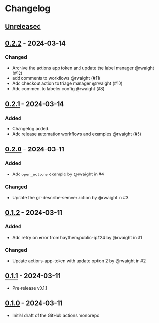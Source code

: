 # Changelog

## [Unreleased]

## [0.2.2] - 2024-03-14

### Changed

- Archive the actions app token and update the label manager @rwaight (#12)
- add comments to workflows @rwaight (#11)
- Add checkout action to triage manager @rwaight (#10)
- Add comment to labeler config @rwaight (#8)

## [0.2.1] - 2024-03-14

### Added

- Changelog added.
- Add release automation workflows and examples @rwaight (#5)

## [0.2.0] - 2024-03-11

### Added

- Add `open_actions` example by @rwaight in #4

### Changed

- Update the git-describe-semver action by @rwaight in #3

## [0.1.2] - 2024-03-11

### Added

- Add retry on error from haythem/public-ip#24 by @rwaight in #1

### Changed

- Update actions-app-token with update option 2 by @rwaight in #2

## [0.1.1] - 2024-03-11

- Pre-release v0.1.1

## [0.1.0] - 2024-03-11

- Initial draft of the GitHub actions monorepo

[Unreleased]: https://github.com/rwaight/actions/compare/v0.2.2...HEAD

[0.2.2]: https://github.com/rwaight/actions/compare/v0.2.1...v0.2.2

[0.2.1]: https://github.com/rwaight/actions/compare/v0.2.0...v0.2.1

[0.2.0]: https://github.com/rwaight/actions/compare/v0.1.2...v0.2.0

[0.1.2]: https://github.com/rwaight/actions/compare/v0.1.1...v0.1.2

[0.1.1]: https://github.com/rwaight/actions/compare/v0.1.0...v0.1.1

[0.1.0]: https://github.com/rwaight/actions/releases/tag/v0.1.0
